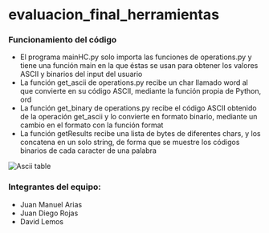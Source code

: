 # evaluacion_final_herramientas

### Funcionamiento del código
 * El programa mainHC.py solo importa las funciones de operations.py y tiene una función main en la que éstas se usan para obtener los valores ASCII y binarios del input del usuario
 * La función get_ascii de operations.py recibe un char llamado word al que convierte en su código ASCII, mediante la función propia de Python, ord
 * La función get_binary de operations.py recibe el código ASCII obtenido de la operación get_ascii y lo convierte en formato binario, mediante un cambio en el formato con la función format
 * La función getResults recibe una lista de bytes de diferentes chars, y los concatena en un solo string, de forma que se muestre los códigos binarios de cada caracter de una palabra

![Ascii table](https://1.bp.blogspot.com/-gTya0k5EPtY/UlsYUkVM-HI/AAAAAAAAAIg/YeMEivnolAY/s1600/IMAGEN13.jpg)

### Integrantes del equipo: 
  * Juan Manuel Arias 
  * Juan Diego Rojas 
  * David Lemos
